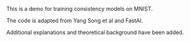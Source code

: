 This is a demo for training consistency models on MNIST.

The code is adapted from Yang Song et al and FastAI.

Additional explanations and theoretical background have been added.
